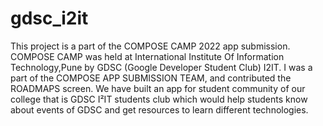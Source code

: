 # gdsc_i2it

This project is a part of the COMPOSE CAMP 2022 app submission.
COMPOSE CAMP was held at International Institute Of Information Technology,Pune by GDSC (Google Developer Student Club) I2IT.
I was a part of the COMPOSE APP SUBMISSION TEAM, and contributed the ROADMAPS screen.
We have built an app for student community of our college that is GDSC I²IT students club which would help students know about events of GDSC and get resources to learn different technologies.
